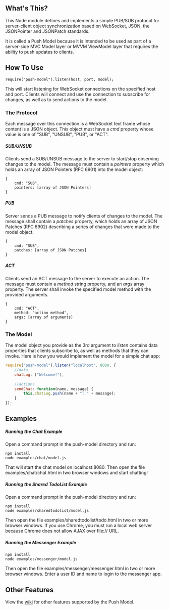 ## What's This?
This Node module defines and implements a simple PUB/SUB protocol for server-client object synchronization based on WebSocket, JSON, the JSONPointer and JSONPatch standards.

It is called a Push Model because it is intended to be used as part of a server-side MVC Model layer or MVVM ViewModel layer that requires the ability to push updates to clients.


## How To Use
```
require("push-model").listen(host, port, model);
```

This will start listening for WebSocket connections on the specified host and port.  Clients will connect and use the connection to subscribe for changes, as well as to send actions to the model.


### The Protocol
Each message over this connection is a WebSocket text frame whose content is a JSON object.  This object must have a _cmd_ property whose value is one of "SUB", "UNSUB", "PUB", or "ACT".

##### SUB/UNSUB
Clients send a SUB/UNSUB message to the server to start/stop observing changes to the model.  The message must contain a _pointers_ property which holds an array of JSON Pointers (RFC 6901) into the model object:
```
{
    cmd: "SUB",
	pointers: [array of JSON Pointers]
}
```

##### PUB
Server sends a PUB message to notify clients of changes to the model.  The message shall contain a _patches_ property, which holds an array of JSON Patches (RFC 6902) describing a series of changes that were made to the model object.
```
{
    cmd: "SUB",
	patches: [array of JSON Patches]
}
```

##### ACT
Clients send an ACT message to the server to execute an action.  The message must contain a _method_ string property, and an _args_ array property.  The server shall invoke the specified model method with the provided arguments.
```
{
    cmd: "ACT",
	method: "action method",
	args: [array of arguments]
}
```


### The Model
The model object you provide as the 3rd argument to _listen_ contains data properties that clients subscribe to, as well as methods that they can invoke.  Here is how you would implement the model for a simple chat app:
```javascript
require("push-model").listen("localhost", 8080, {
	//data
	chatLog: ["Welcome!"],
	
	//actions
	sendChat: function(name, message) {
		this.chatLog.push(name + ": " + message);
	}
});
```


## Examples

##### Running the Chat Example
Open a command prompt in the push-model directory and run:
```
npm install
node examples/chat/model.js
```
That will start the chat model on localhost:8080.  Then open the file examples/chat/chat.html in two browser windows and start chatting!

##### Running the Shared TodoList Example
Open a command prompt in the push-model directory and run:
```
npm install
node examples/sharedtodolist/model.js
```
Then open the file examples/sharedtodolist/todo.html in two or more browser windows.  If you use Chrome, you must run a local web server because Chrome does not allow AJAX over file:// URL.

##### Running the Messenger Example
```
npm install
node examples/messenger/model.js
```
Then open the file examples/messenger/messenger.html in two or more browser windows.  Enter a user ID and name to login to the messenger app.


## Other Features
View the [wiki](http://github.com/ken107/push-model/wiki) for other features supported by the Push Model.

